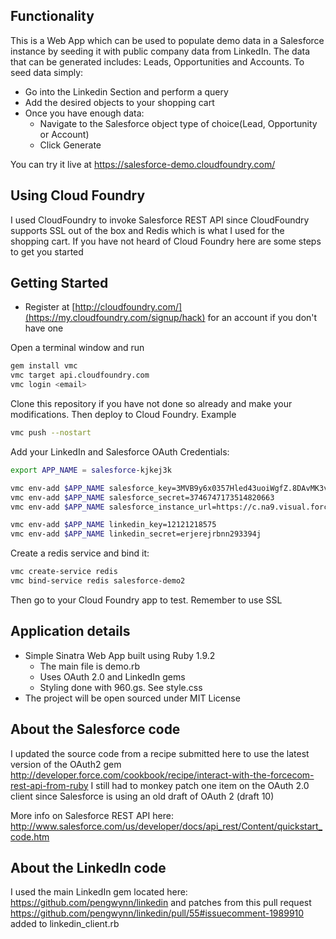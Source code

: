 ## Functionality
This is a Web App which can be used to populate demo data in a Salesforce instance by seeding it with public company data from LinkedIn.
The data that can be generated includes: Leads, Opportunities and Accounts.
To seed data simply:

- Go into the Linkedin Section and perform a query
- Add the desired objects to your shopping cart
- Once you have enough data:
   - Navigate to the Salesforce object type of choice(Lead, Opportunity or Account)
   - Click Generate

You can try it live at https://salesforce-demo.cloudfoundry.com/

## Using Cloud Foundry
I used CloudFoundry to invoke Salesforce REST API since CloudFoundry supports SSL out of the box and Redis which is what I used for the shopping cart.
If you have not heard of Cloud Foundry here are some steps to get you started

## Getting Started
 - Register at [http://cloudfoundry.com/](https://my.cloudfoundry.com/signup/hack) for an account if you don't have one

Open a terminal window and run

``` bash
gem install vmc
vmc target api.cloudfoundry.com
vmc login <email>
```

Clone this repository if you have not done so already and make your modifications. Then deploy to Cloud Foundry. Example

``` bash
vmc push --nostart
```

Add your LinkedIn and Salesforce OAuth Credentials:

``` bash
export APP_NAME = salesforce-kjkej3k

vmc env-add $APP_NAME salesforce_key=3MVB9y6x0357Hled43uoiWgfZ.8DAvMK3vZmbf6HCm_gBYFaHD6ZfPQA5SPUSNFsXfWNXcWqWet8iAxBT.UKP
vmc env-add $APP_NAME salesforce_secret=3746747173514820663
vmc env-add $APP_NAME salesforce_instance_url=https://c.na9.visual.force.com

vmc env-add $APP_NAME linkedin_key=12121218575
vmc env-add $APP_NAME linkedin_secret=erjerejrbnn293394j
```

Create a redis service and bind it:

``` bash
vmc create-service redis
vmc bind-service redis salesforce-demo2
```

Then go to your Cloud Foundry app to test. Remember to use SSL


## Application details
* Simple Sinatra Web App built using Ruby 1.9.2
    * The main file is demo.rb
    * Uses OAuth 2.0 and LinkedIn gems
    * Styling done with 960.gs. See style.css
* The project will be open sourced under MIT License

## About the Salesforce code
I updated the source code from a recipe submitted here to use the latest version of the OAuth2 gem
http://developer.force.com/cookbook/recipe/interact-with-the-forcecom-rest-api-from-ruby
I still had to monkey patch one item on the OAuth 2.0 client since Salesforce is using an old draft of OAuth 2 (draft 10)

More info on Salesforce REST API here:
http://www.salesforce.com/us/developer/docs/api_rest/Content/quickstart_code.htm

## About the LinkedIn code
I used the main LinkedIn gem located here: https://github.com/pengwynn/linkedin and patches from this pull request
https://github.com/pengwynn/linkedin/pull/55#issuecomment-1989910 added to linkedin_client.rb

